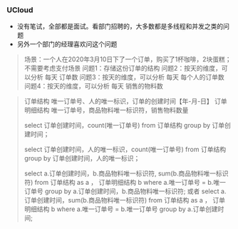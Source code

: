 ### UCloud

- 没有笔试，全部都是面试。看部门招聘的，大多数都是多线程和并发之类的问题
-  另外一个部门的经理喜欢问这个问题

> 场景：一个人在2020年3月10日下了一个订单，购买了1杯咖啡，2块蛋糕；不需要考虑支付场景
> 问题1：存储这份订单的结构
> 问题2：按天的维度，可以分析 每天 订单数
> 问题3：按天的维度，可以分析 每天 每个人的订单数
> 问题4：按天的维度，可以分析 每天 销售的物料数 

> 订单结构
> 唯一订单号、人的唯一标识，订单的创建时间【年-月-日】
> 订单明细结构
> 唯一订单号，商品物料唯一标识符，销售物料数量
>
> select 订单创建时间，count(唯一订单号) from 订单结构 group by 订单创建时间；
>
> select 订单创建时间，人的唯一标识，count(唯一订单号) from 订单结构 group by 订单创建时间，人的唯一标识；
>
> select a.订单创建时间，b.商品物料唯一标识符, sum(b.商品物料唯一标识符) from 订单结构 as a ， 订单明细结构 b where a.唯一订单号 = b.唯一订单号 group by a.订单创建时间，b.商品物料唯一标识符;
> 或者
> select a.订单创建时间，sum(b.商品物料唯一标识符) from 订单结构 as a ， 订单明细结构 b where a.唯一订单号 = b.唯一订单号 group by a.订单创建时间; 